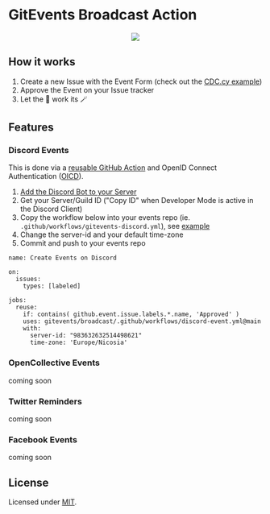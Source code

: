 # GitEvents Broadcast Action

<p align="center">
  <img src="assets/gitevents-flow.png">
</p>

## How it works

1. Create a new Issue with the Event Form (check out the [CDC.cy example](https://github.com/cyprus-developer-community/events/blob/main/.github/ISSUE_TEMPLATE/event.yml))
2. Approve the Event on your Issue tracker
3. Let the :robot: work its :magic_wand:

## Features

### Discord Events

This is done via a [reusable GitHub Action](https://docs.github.com/en/actions/using-workflows/reusing-workflows#using-inputs-and-secrets-in-a-reusable-workflow) and OpenID Connect Authentication ([OICD](https://docs.github.com/en/actions/deployment/security-hardening-your-deployments/using-openid-connect-with-reusable-workflows)).

1. [Add the Discord Bot to your Server](https://discord.com/api/oauth2/authorize?client_id=989117237619208233&scope=bot&permissions=8589953024)
2. Get your Server/Guild ID ("Copy ID" when Developer Mode is active in the Discord Client)
3. Copy the workflow below into your events repo (ie. `.github/workflows/gitevents-discord.yml`), see [example](https://github.com/cyprus-developer-community/events/blob/main/.github/workflows/gitevents-discord.yml)
4. Change the server-id and your default time-zone
5. Commit and push to your events repo

```
name: Create Events on Discord

on:
  issues:
    types: [labeled]

jobs:
  reuse:
    if: contains( github.event.issue.labels.*.name, 'Approved' )
    uses: gitevents/broadcast/.github/workflows/discord-event.yml@main
    with:
      server-id: "983632632514498621"
      time-zone: 'Europe/Nicosia'
```

### OpenCollective Events

coming soon

### Twitter Reminders

coming soon

### Facebook Events

coming soon

## License

Licensed under [MIT](./LICENSE).

